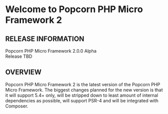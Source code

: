 Welcome to Popcorn PHP Micro Framework 2
========================================

RELEASE INFORMATION
-------------------
Popcorn PHP Micro Framework 2.0.0 Alpha  
Release TBD

OVERVIEW
--------
Popcorn PHP Micro Framework 2 is the latest version of the Popcorn PHP Micro Framework.
The biggest changes planned for the new version is that it will support 5.4+ only, will be
stripped down to least amount of internal dependencies as possible, will support
PSR-4 and will be integrated with Composer.

